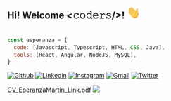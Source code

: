 <h2> Hi! Welcome <𝚌𝚘𝚍𝚎𝚛𝚜/>! <img src="https://raw.githubusercontent.com/ABSphreak/ABSphreak/master/gifs/Hi.gif" width="30px"></h2>




```js

const esperanza = {
  code: [Javascript, Typescript, HTML, CSS, Java],
  tools: [React, Angular, NodeJS, MySQL],
}

```
[![Github](https://img.shields.io/badge/-Github-333?style=flat&logo=Github&logoColor=white)](https://github.com/Espepop)
[![Linkedin](https://img.shields.io/badge/-LinkedIn-blue?style=flat&logo=Linkedin&logoColor=white)](https://www.linkedin.com/in/esperanza-martín-martínez)
[![Instagram](https://img.shields.io/badge/-Instagram-c13584?style=flat&labelColor=c13584&logo=instagram&logoColor=white)](https://www.instagram.com/espepop/)
[![Gmail](https://img.shields.io/badge/-Gmail-c14438?style=flat&logo=Gmail&logoColor=white)](mailto:sachin93@gmail.com)
[![Twitter](https://img.shields.io/badge/-Twitter-1DA1F2?style=flat&logo=Twitter&logoColor=white)](https://twitter.com/hopyropy)

[CV_EperanzaMartin_Link.pdf](https://github.com/EspePop/espepop/files/6710189/CV_EperanzaMartin_Link.pdf)
<a href="https://github.com/EspePop/espepop/files/6710189/CV_EperanzaMartin_Link.pdf" target="_blank">
<img width="400px" src="https://user-images.githubusercontent.com/75271403/123285821-aedde180-d50d-11eb-8201-21f9d8a850ce.png">
</a>

